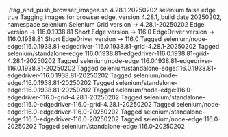 ./tag_and_push_browser_images.sh 4.28.1 20250202 selenium false edge true
Tagging images for browser edge, version 4.28.1, build date 20250202, namespace selenium
Selenium Grid version -> 4.28.1-20250202
Edge version -> 116.0.1938.81
Short Edge version -> 116.0
EdgeDriver version -> 116.0.1938.81
Short EdgeDriver version -> 116.0
Tagged selenium/node-edge:116.0.1938.81-edgedriver-116.0.1938.81-grid-4.28.1-20250202
Tagged selenium/standalone-edge:116.0.1938.81-edgedriver-116.0.1938.81-grid-4.28.1-20250202
Tagged selenium/node-edge:116.0.1938.81-edgedriver-116.0.1938.81-20250202
Tagged selenium/standalone-edge:116.0.1938.81-edgedriver-116.0.1938.81-20250202
Tagged selenium/node-edge:116.0.1938.81-20250202
Tagged selenium/standalone-edge:116.0.1938.81-20250202
Tagged selenium/node-edge:116.0-edgedriver-116.0-grid-4.28.1-20250202
Tagged selenium/standalone-edge:116.0-edgedriver-116.0-grid-4.28.1-20250202
Tagged selenium/node-edge:116.0-edgedriver-116.0-20250202
Tagged selenium/standalone-edge:116.0-edgedriver-116.0-20250202
Tagged selenium/node-edge:116.0-20250202
Tagged selenium/standalone-edge:116.0-20250202
